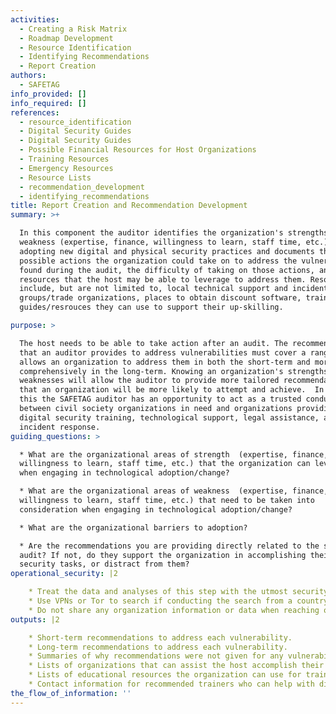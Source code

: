 ```yaml
---
activities:
  - Creating a Risk Matrix
  - Roadmap Development
  - Resource Identification
  - Identifying Recommendations
  - Report Creation
authors:
  - SAFETAG
info_provided: []
info_required: []
references:
  - resource_identification
  - Digital Security Guides
  - Digital Security Guides
  - Possible Financial Resources for Host Organizations
  - Training Resources
  - Emergency Resources
  - Resource Lists
  - recommendation_development
  - identifying_recommendations
title: Report Creation and Recommendation Development
summary: >+

  In this component the auditor identifies the organization's strengths and
  weakness (expertise, finance, willingness to learn, staff time, etc.) to
  adopting new digital and physical security practices and documents the
  possible actions the organization could take on to address the vulnerabilities
  found during the audit, the difficulty of taking on those actions, and the
  resources that the host may be able to leverage to address them. Resources can
  include, but are not limited to, local technical support and incident response
  groups/trade organizations, places to obtain discount software, trainers, and
  guides/resrouces they can use to support their up-skilling.

purpose: >

  The host needs to be able to take action after an audit. The recommendations
  that an auditor provides to address vulnerabilities must cover a range that
  allows an organization to address them in both the short-term and more
  comprehensively in the long-term. Knowing an organization's strengths and
  weaknesses will allow the auditor to provide more tailored recommendations
  that an organization will be more likely to attempt and achieve.  In doing
  this the SAFETAG auditor has an opportunity to act as a trusted conduit
  between civil society organizations in need and organizations providing
  digital security training, technological support, legal assistance, and
  incident response. 
guiding_questions: >

  * What are the organizational areas of strength  (expertise, finance,
  willingness to learn, staff time, etc.) that the organization can leverage
  when engaging in technological adoption/change?

  * What are the organizational areas of weakness  (expertise, finance,
  willingness to learn, staff time, etc.) that need to be taken into
  consideration when engaging in technological adoption/change?

  * What are the organizational barriers to adoption?

  * Are the recommendations you are providing directly related to the security
  audit? If not, do they support the organization in accomplishing their
  security tasks, or distract from them? 
operational_security: |2

    * Treat the data and analyses of this step with the utmost security.
    * Use VPNs or Tor to search if conducting the search from a country that is highly competitive with the organization's country, or is known to surveil.
    * Do not share any organization information or data when reaching out to possible resources.
outputs: |2

    * Short-term recommendations to address each vulnerability.
    * Long-term recommendations to address each vulnerability.
    * Summaries of why recommendations were not given for any vulnerabilities or adversaries.
    * Lists of organizations that can assist the host accomplish their task.
    * Lists of educational resources the organization can use for training.
    * Contact information for recommended trainers who can help with digital security training.
the_flow_of_information: ''
---
```


